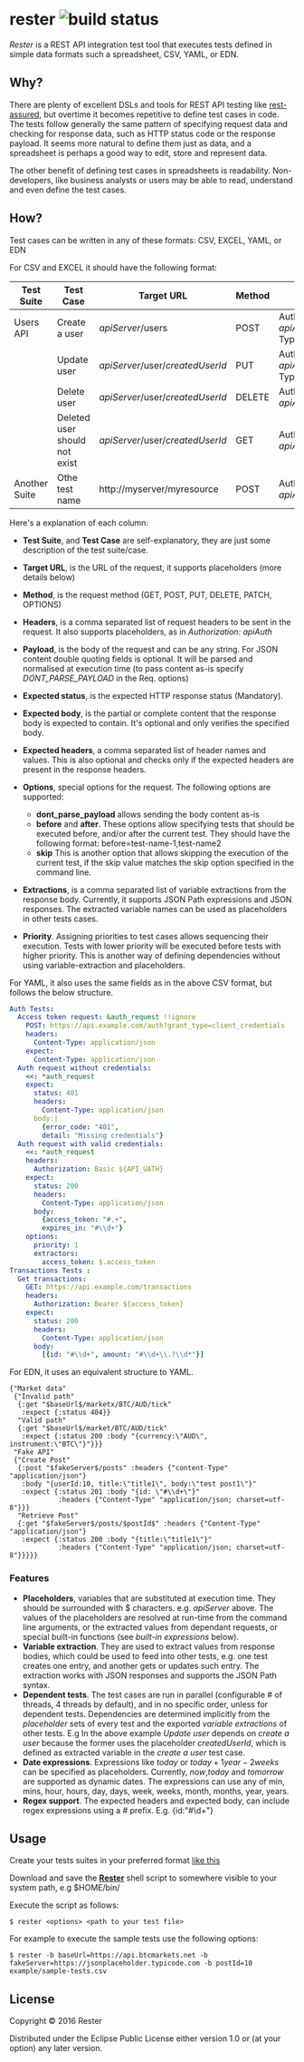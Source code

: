 # rester ![build status](https://travis-ci.org/rinconjc/rester.svg?branch=master)
*Rester* is a REST API integration test tool that executes tests defined in simple data formats such a spreadsheet, CSV, YAML, or EDN.

## Why?

There are plenty of excellent DSLs and tools for REST API testing like [rest-assured](https://github.com/rest-assured/rest-assured), but overtime it becomes repetitive to define test cases in code. The tests follow generally the same pattern of specifying request data and checking for response data, such as HTTP status code or the response payload. It seems more natural to define them just as data, and a spreadsheet is perhaps a good way to edit, store and represent data.

The other benefit of defining test cases in spreadsheets is readability. Non-developers, like business analysts or users may be able to read, understand and even define the test cases.

## How?

Test cases can be written in any of these formats: CSV, EXCEL, YAML, or EDN

For CSV and EXCEL it should have the following format:

| Test Suite | Test Case | Target URL | Method | Headers | Payload | Params | Expected Status | Expected Body | Expected Headers | Options | Extractions | Priority |
| ---------- | --------- | ---------- | ------ | ------- | ------- | ------ | -------- | ----- | ----- | ------- | ------ | ------ |
| Users API | Create a user | $apiServer$/users | POST | Authorization: $apiAuth$, Content-Type:application/json | {name:"John Smith", email:"john.smith@someco.com"} |  | 200 | {id:"#\\d+", name:"John Smith"} | Content-Type:application/json |  | createdUserId=$.id | |
|  | Update user | $apiServer$/user/$createdUserId$ | PUT | Authorization: $apiAuth$, Content-Type:application/json | {name:"John Smith Jr.", email:"john.smith.jr@someco.com"} |  | 200 | {id:"#\\d+", name:"John Smith Jr."} | Content-Type:application/json |  | updatedUserId=$.id | |
|  | Delete user | $apiServer$/user/$createdUserId$ | DELETE | Authorization: $apiAuth$ |  |  | 200 | {id:"#\\d+"} | Content-Type:application/json |  | deletedUserId=$.id | |
|  | Deleted user should not exist | $apiServer$/user/$createdUserId$ | GET | Authorization: $apiAuth$  |  |  | 404 |  | Content-Type:application/json |  |  | |
| Another Suite  | Othe test name | http://myserver/myresource | POST | Authorization: $apiAuth$  |  |  | 200 |  | Content-Type:application/json |  |  | |

Here's a explanation of each column:
* **Test Suite**, and **Test Case** are self-explanatory, they are just some description of the test suite/case.
* **Target URL**, is the URL of the request, it supports placeholders (more details below)
* **Method**, is the request method (GET, POST, PUT, DELETE, PATCH, OPTIONS)
* **Headers**, is a comma separated list of request headers to be sent in the request. It also supports placeholders, as in *Authorization: $apiAuth$*
* **Payload**, is the body of the request and can be any string. For JSON content double quoting fields is optional. It will be parsed and normalised at execution time (to pass content as-is specify *DONT_PARSE_PAYLOAD* in the Req. options)
* **Expected status**, is the expected HTTP response status (Mandatory).
* **Expected body**, is the partial or complete content that the response body is expected to contain. It's optional and only verifies the specified body.
* **Expected headers**, a comma separated list of header names and values. This is also optional and checks only if the expected headers are present in the response headers.
* **Options**, special options for the request. The following options are supported:

    * **dont_parse_payload** allows sending the body content as-is
    * **before** and **after**. These options allow specifying tests that should be executed before, and/or after the current test. They should have the following format: before=test-name-1,test-name2
    * **skip** This is another option that allows skipping the execution of the current test, if the skip value matches the skip option specified in the command line.

* **Extractions**, is a comma separated list of variable extractions from the response body. Currently, it supports JSON Path expressions and JSON responses. The extracted variable names can be used as placeholders in other tests cases.
* **Priority**. Assigning priorities to test cases allows sequencing their execution. Tests with lower priority will be executed before tests with higher priority. This is another way of defining dependencies without using variable-extraction and placeholders.

For YAML, it also uses the same fields as in the above CSV format, but follows the below structure.

``` yaml
Auth Tests:
  Access token request: &auth_request !!ignore
    POST: https://api.example.com/auth?grant_type=client_credentials
    headers:
      Content-Type: application/json
    expect:
      Content-Type: application/json
  Auth request without credentials:
    <<: *auth_request
    expect:
      status: 401
      headers:
        Content-Type: application/json
      body:|
        {error_code: "401",
        detail: "Missing credentials"}
  Auth request with valid credentials:
    <<: *auth_request
    headers:
      Authorization: Basic ${API_UATH}
    expect:
      status: 200
      headers:
        Content-Type: application/json
      body:
        {access_token: "#.+",
        expires_in: "#\\d+"}
    options:
      priority: 1
      extractors:
        access_token: $.access_token
Transactions Tests :
  Get transactions:
    GET: https://api.example.com/transactions
    headers:
      Authorization: Bearer ${access_token}
    expect:
      status: 200
      headers:
        Content-Type: application/json
      body:
        [{id: "#\\d+", amount: "#\\d+\\.?\\d*"}]
```

For EDN, it uses an equivalent structure to YAML.

``` edn
{"Market data"
 {"Invalid path"
  {:get "$baseUrl$/marketx/BTC/AUD/tick"
   :expect {:status 404}}
  "Valid path"
  {:get "$baseUrl$/market/BTC/AUD/tick"
   :expect {:status 200 :body "{currency:\"AUD\", instrument:\"BTC\"}"}}}
 "Fake API"
 {"Create Post"
  {:post "$fakeServer$/posts" :headers {"content-Type" "application/json"}
   :body "{userId:10, title:\"title1\", body:\"test post1\"}"
   :expect {:status 201 :body "{id: \"#\\d+\"}"
            :headers {"Content-Type" "application/json; charset=utf-8"}}}
  "Retrieve Post"
  {:get "$fakeServer$/posts/$postId$" :headers {"Content-Type" "application/json"}
   :expect {:status 200 :body "{title:\"title1\"}"
            :headers {"Content-Type" "application/json; charset=utf-8"}}}}}

```

### Features
* **Placeholders**, variables that are substituted at execution time. They should be surrounded with $ characters. e.g. $apiServer$ above. The values of the placeholders are resolved at run-time from the command line arguments, or the extracted values from dependant requests, or special built-in functions (see *built-in expressions* below).
* **Variable extraction**. They are used to extract values from response bodies, which could be used to feed into other tests, e.g. one test creates one entry, and another gets or updates such entry. The extraction works with JSON responses and supports the JSON Path syntax.
* **Dependent tests**. The test cases are run in parallel (configurable # of threads, 4 threads by default), and in no specific order, unless for dependent tests. Dependencies are determined implicitly from the *placeholder* sets of every test and the exported *variable extractions* of other tests. E.g In the above example *Update user* depends on *create a user* because the former uses the placeholder *createdUserId*, which is defined as extracted variable in the *create a user* test case.
* **Date expressions**. Expressions like $today$ or $today+1year-2weeks$ can be specified as placeholders. Currently, *now*,*today* and *tomorrow* are supported as dynamic dates. The expressions can use any of min, mins, hour, hours, day, days, week, weeks, month, months, year, years.
* **Regex support**. The expected headers and expected body, can include regex expressions using a *#* prefix. E.g. {id:"#\\d+"}

## Usage

Create your tests suites in your preferred format [like this](example/sample-tests.csv)

Download and save the [**Rester**](bin/rester) shell script to somewhere visible to your system path, e.g $HOME/bin/

Execute the script as follows:

    $ rester <options> <path to your test file>

For example to execute the sample tests use the following options:

    $ rester -b baseUrl=https://api.btcmarkets.net -b fakeServer=https://jsonplaceholder.typicode.com -b postId=10 example/sample-tests.csv


## License

Copyright © 2016 Rester

Distributed under the Eclipse Public License either version 1.0 or (at
your option) any later version.
